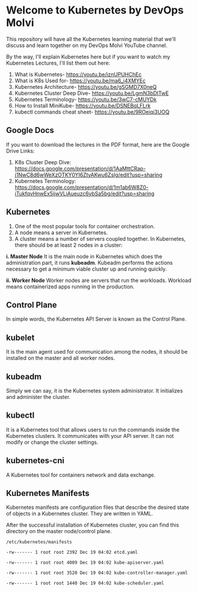 # Welcome to Kubernetes by DevOps Molvi

This repository will have all the Kubernetes learning material that we'll discuss and learn together on my DevOps Molvi YouTube channel.

By the way, I'll explain Kubernetes here but if you want to watch my Kubernetes Lectures, I'll list them out here:

1. What is Kubernetes- https://youtu.be/iznUPUHChEc
2. What is K8s Used for- https://youtu.be/ma6_i4XMYEc
3. Kubernetes Architecture- https://youtu.be/gSGMD7X0neQ
4. Kubernetes Cluster Deep Dive- https://youtu.be/LgmN3bDITwE
5. Kubernetes Terminology- https://youtu.be/3wC7-cMUYDk
6. How to Install MiniKube- https://youtu.be/DSNEBqLFLrk
7. kubectl commands cheat sheet- https://youtu.be/9ROeiqi3UOQ

## Google Docs

If you want to download the lectures in the PDF format, here are the Google Drive Links:
1. K8s Cluster Deep Dive: https://docs.google.com/presentation/d/1AaMttCRap-j1NwC8d6wWeXzOTKY0YI6ZtyAKwu6ZsIg/edit?usp=sharing
2. Kubernetes Terminology: https://docs.google.com/presentation/d/1m1ab6W8Z0-iTukfqvHnwEx5ijwVLiAueuzc6ybSa5bg/edit?usp=sharing


## Kubernetes

1. One of the most popular tools for container orchestration.
2. A node means a server in Kubernetes.
3. A cluster means a number of servers coupled together. In Kubernetes, there should be at least 2 nodes in a cluster:

**i.  Master Node**
It is the main node in Kubernetes which does the administration part, it runs **kubeadm**. Kubeadm performs the actions necessary to get a minimum viable cluster up and running quickly. 

**ii. Worker Node**
Worker nodes are servers that run the workloads. Workload means containerized apps running in the production.

## Control Plane

In simple words, the Kubernetes API Server is known as the Control Plane.

## kubelet

It is the main agent used for communication among the nodes, it should be installed on the master and all worker nodes.

## kubeadm

Simply we can say, it is the Kubernetes system administrator. It initializes and administer the cluster.

## kubectl

It is a Kubernetes tool that allows users to run the commands inside the Kubernetes clusters. It communicates with your API server. It can not modify or change the cluster settings. 

## kubernetes-cni

A Kubernetes tool for containers network and data exchange.

## Kubernetes Manifests

Kubernetes manifests are configuration files that describe the desired state of objects in a Kubernetes cluster. They are written in YAML.

After the successful installation of Kubernetes cluster, you can find this directory on the master node/control plane.

`/etc/kubernetes/manifests`

`-rw------- 1 root root 2392 Dec 19 04:02 etcd.yaml`

`-rw------- 1 root root 4009 Dec 19 04:02 kube-apiserver.yaml`

`-rw------- 1 root root 3520 Dec 19 04:02 kube-controller-manager.yaml`

`-rw------- 1 root root 1440 Dec 19 04:02 kube-scheduler.yaml`
